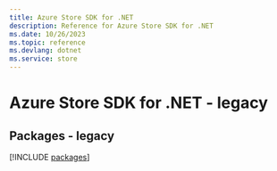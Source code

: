 ```yaml
---
title: Azure Store SDK for .NET
description: Reference for Azure Store SDK for .NET
ms.date: 10/26/2023
ms.topic: reference
ms.devlang: dotnet
ms.service: store
---
```

# Azure Store SDK for .NET - legacy
## Packages - legacy
[!INCLUDE [packages](store-index.md)]